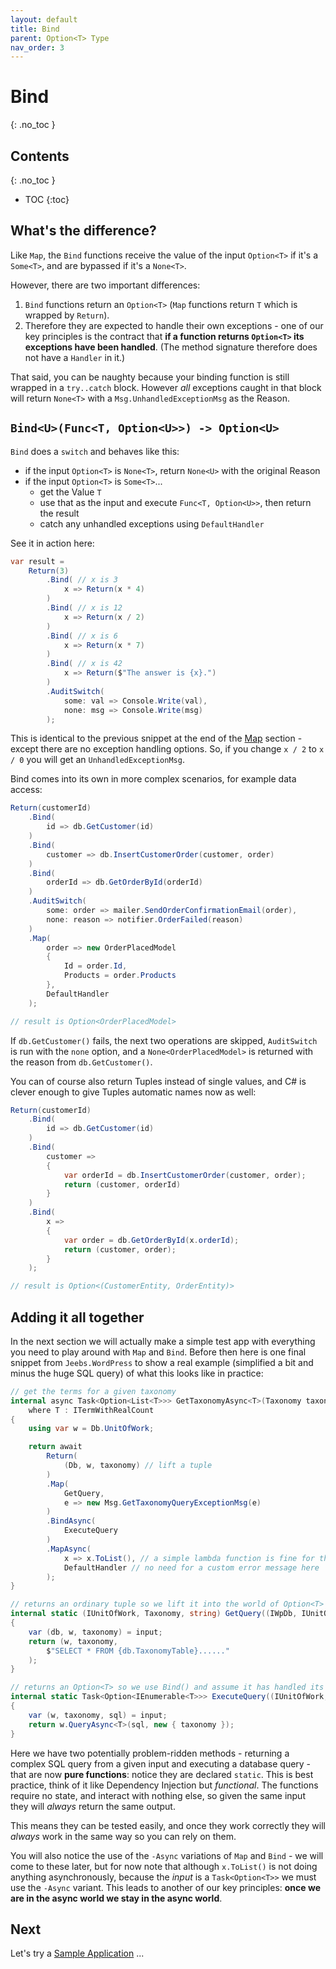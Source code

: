 ```yaml
---
layout: default
title: Bind
parent: Option<T> Type
nav_order: 3
---
```


# Bind
{: .no_toc }

## Contents
{: .no_toc }

- TOC
{:toc}

## What's the difference?

Like `Map`, the `Bind` functions receive the value of the input `Option<T>` if it's a `Some<T>`, and are bypassed if it's a `None<T>`.

However, there are two important differences:

1. `Bind` functions return an `Option<T>` (`Map` functions return `T` which is wrapped by `Return`).
2. Therefore they are expected to handle their own exceptions - one of our key principles is the contract that **if a function returns `Option<T>` its exceptions have been handled**.  (The method signature therefore does not have a `Handler` in it.)

That said, you can be naughty because your binding function is still wrapped in a `try..catch` block.  However *all* exceptions caught in that block will return `None<T>` with a `Msg.UnhandledExceptionMsg` as the Reason.

## `Bind<U>(Func<T, Option<U>>) -> Option<U>`

`Bind` does a `switch` and behaves like this:

- if the input `Option<T>` is `None<T>`, return `None<U>` with the original Reason
- if the input `Option<T>` is `Some<T>`...
  - get the Value `T`
  - use that as the input and execute `Func<T, Option<U>>`, then return the result
  - catch any unhandled exceptions using `DefaultHandler`

See it in action here:

```csharp
var result =
    Return(3)
        .Bind( // x is 3
            x => Return(x * 4)
        )
        .Bind( // x is 12
            x => Return(x / 2)
        )
        .Bind( // x is 6
            x => Return(x * 7)
        )
        .Bind( // x is 42
            x => Return($"The answer is {x}.")
        )
        .AuditSwitch(
            some: val => Console.Write(val),
            none: msg => Console.Write(msg)
        );
```

This is identical to the previous snippet at the end of the [Map](map) section - except there are no exception handling options.  So, if you change `x / 2` to `x / 0` you will get an `UnhandledExceptionMsg`.

Bind comes into its own in more complex scenarios, for example data access:

```csharp
Return(customerId)
    .Bind(
        id => db.GetCustomer(id)
    )
    .Bind(
        customer => db.InsertCustomerOrder(customer, order)
    )
    .Bind(
        orderId => db.GetOrderById(orderId)
    )
    .AuditSwitch(
        some: order => mailer.SendOrderConfirmationEmail(order),
        none: reason => notifier.OrderFailed(reason)
    )
    .Map(
        order => new OrderPlacedModel
        {
            Id = order.Id,
            Products = order.Products
        },
        DefaultHandler
    );

// result is Option<OrderPlacedModel>
```

If `db.GetCustomer()` fails, the next two operations are skipped, `AuditSwitch` is run with the `none` option, and a `None<OrderPlacedModel>` is returned with the reason from `db.GetCustomer()`.

You can of course also return Tuples instead of single values, and C# is clever enough to give Tuples automatic names now as well:

```csharp
Return(customerId)
    .Bind(
        id => db.GetCustomer(id)
    )
    .Bind(
        customer =>
        {
            var orderId = db.InsertCustomerOrder(customer, order);
            return (customer, orderId)
        }
    )
    .Bind(
        x =>
        {
            var order = db.GetOrderById(x.orderId);
            return (customer, order);
        }
    );

// result is Option<(CustomerEntity, OrderEntity)>
```

## Adding it all together

In the next section we will actually make a simple test app with everything you need to play around with `Map` and `Bind`.  Before then here is one final snippet from `Jeebs.WordPress` to show a real example (simplified a bit and minus the huge SQL query) of what this looks like in practice:

```csharp
// get the terms for a given taxonomy
internal async Task<Option<List<T>>> GetTaxonomyAsync<T>(Taxonomy taxonomy)
    where T : ITermWithRealCount
{
    using var w = Db.UnitOfWork;

    return await
        Return(
            (Db, w, taxonomy) // lift a tuple
        )
        .Map(
            GetQuery,
            e => new Msg.GetTaxonomyQueryExceptionMsg(e)
        )
        .BindAsync(
            ExecuteQuery
        )
        .MapAsync(
            x => x.ToList(), // a simple lambda function is fine for this
            DefaultHandler // no need for a custom error message here
        );
}

// returns an ordinary tuple so we lift it into the world of Option<T> by using Map()
internal static (IUnitOfWork, Taxonomy, string) GetQuery((IWpDb, IUnitOfWork, Taxonomy) input)
{
    var (db, w, taxonomy) = input;
    return (w, taxonomy,
        $"SELECT * FROM {db.TaxonomyTable}......"
    );
}

// returns an Option<T> so we use Bind() and assume it has handled its exceptions
internal static Task<Option<IEnumerable<T>>> ExecuteQuery((IUnitOfWork, Taxonomy, string) input)
{
    var (w, taxonomy, sql) = input;
    return w.QueryAsync<T>(sql, new { taxonomy });
}
```

Here we have two potentially problem-ridden methods - returning a complex SQL query from a given input and executing a database query - that are now **pure functions**: notice they are declared `static`.  This is best practice, think of it like Dependency Injection but *functional*.  The functions require no state, and interact with nothing else, so given the same input they will *always* return the same output.

This means they can be tested easily, and once they work correctly they will *always* work in the same way so you can rely on them.

You will also notice the use of the `-Async` variations of `Map` and `Bind` - we will come to these later, but for now note that although `x.ToList()` is not doing anything asynchronously, because the *input* is a `Task<Option<T>>` we must use the `-Async` variant.  This leads to another of our key principles: **once we are in the async world we stay in the async world**.

## Next

Let's try a [Sample Application](sample-application) ...
